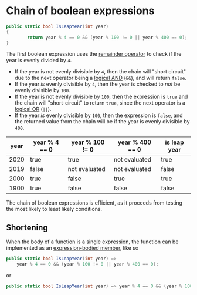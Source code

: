 # Chain of boolean expressions

```csharp
public static bool IsLeapYear(int year)
{
        return year % 4 == 0 && (year % 100 != 0 || year % 400 == 0);
}
```

The first boolean expression uses the [remainder operator][remainder-operator] to check if the year is evenly divided by `4`.
- If the year is not evenly divisible by `4`, then the chain will "short circuit" due to the next operator being a [logical AND][logical-and] (`&&`), and will return `false`.
- If the year _is_ evenly divisible by `4`, then the year is checked to _not_ be evenly divisible by `100`.
- If the year is not evenly divisible by `100`, then the expression is `true` and the chain will "short-circuit" to return `true`,
since the next operator is a [logical OR][logical-or] (`||`).
- If the year _is_ evenly divisible by `100`, then the expression is `false`, and the returned value from the chain will be if the year is evenly divisible by `400`.

| year | year % 4 == 0 | year % 100 != 0 | year % 400 == 0 | is leap year |
| ---- | ------------- | --------------- | --------------- | ------------ |
| 2020 |          true |            true |   not evaluated |         true |
| 2019 |         false |   not evaluated |   not evaluated |        false |
| 2000 |          true |           false |            true |         true |
| 1900 |          true |           false |           false |        false |


The chain of boolean expressions is efficient, as it proceeds from testing the most likely to least likely conditions.

## Shortening

When the body of a function is a single expression, the function can be implemented as an [expression-bodied member][expression-bodied-member], like so

```csharp
public static bool IsLeapYear(int year) =>
    year % 4 == 0 && (year % 100 != 0 || year % 400 == 0);
```

or

```csharp
public static bool IsLeapYear(int year) => year % 4 == 0 && (year % 100 != 0 || year % 400 == 0);
```

[remainder-operator]: https://learn.microsoft.com/en-us/dotnet/csharp/language-reference/operators/arithmetic-operators#remainder-operator-
[logical-and]: https://learn.microsoft.com/en-us/dotnet/csharp/language-reference/operators/boolean-logical-operators#conditional-logical-and-operator-
[logical-or]: https://learn.microsoft.com/en-us/dotnet/csharp/language-reference/operators/boolean-logical-operators#conditional-logical-or-operator-
[expression-bodied-member]: https://learn.microsoft.com/en-us/dotnet/csharp/programming-guide/statements-expressions-operators/expression-bodied-members
